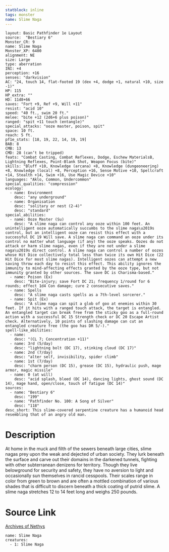 ```yaml
---
statblock: inline
tags: monster
name: Slime Naga
---
```

```statblock
layout: Basic Pathfinder 1e Layout
source:  "Bestiary 6"
Monster_CR: 9
name: Slime Naga
Monster_XP: 6400
alignment: NE
size: Large
type: aberration
INI: +4
perception: +16
senses: "darkvision"
AC: "24, touch 14, flat-footed 19 (dex +4, dodge +1, natural +10, size -1)"
HP: 115
HP_extra: ""
HD: 11d8+66
saves: "Fort +9, Ref +9, Will +11"
resist: "acid 10"
speed: "40 ft., swim 20 ft."
melee: "bite +12 (2d6+6 plus poison)"
ranged: "spit +11 touch (entangle)"
special_attacks: "ooze master, poison, spit"
space: 10 ft.
reach: 5 ft.
pf1e_stats: [18, 19, 22, 14, 19, 19]
BAB: 8
CMB: 13
CMD: 28 (can’t be tripped)
feats: "Combat Casting, Combat Reflexes, Dodge, Eschew MaterialsB, Lightning Reflexes, Point-Blank Shot, Weapon Focus (bite)"
skills: "Bluff +10, Knowledge (arcana) +8, Knowledge (dungeoneering) +8, Knowledge (local) +8, Perception +16, Sense Motive +10, Spellcraft +14, Stealth +14, Swim +16, Use Magic Device +10"
languages: "Aklo, Common, Undercommon"
special_qualities: "compression"
ecology:
  - name: Environment
    desc: "any underground"
  - name: Organisation
    desc: "solitary or nest (2-4)"
    desc: "standard"
special_abilities:
  - name: Ooze Master (Su)
    desc: "A slime naga can control any ooze within 100 feet. An unintelligent ooze automatically succumbs to the slime naga\u2019s control, but an intelligent ooze can resist this effect with a successful DC 19 Will save. A slime naga can command an ooze under its control no matter what language (if any) the ooze speaks. Oozes do not attack or harm slime nagas, even if they are not under a slime naga\u2019s direct control. A slime naga can control a number of oozes whose Hit Dice collectively total less than twice its own Hit Dice (22 Hit Dice for most slime nagas). Intelligent oozes can attempt a new saving throw each day to resist this effect. This ability ignores the immunity to mind-affecting effects granted by the ooze type, but not immunity granted by other sources. The save DC is Charisma-based."
  - name: Poison (Ex)
    desc: "Bite-injury; save Fort DC 21; frequency 1/round for 6 rounds; effect 1d4 Con damage; cure 2 consecutive saves."
  - name: Spells
    desc: "A slime naga casts spells as a 7th-level sorcerer."
  - name: Spit (Ex)
    desc: "A slime naga can spit a glob of goo at enemies within 30 feet. If it hits with a ranged touch attack, the target is entangled. An entangled target can break free from the sticky goo as a full-round action with a successful DC 15 Strength check or DC 20 Escape Artist check. Alternatively, 10 points of slashing damage can cut an entangled creature free (the goo has DR 5/-)."
spell-like_abilities:
  - name:
    desc: "(CL 7; Concentration +11)"
  - name: 3rd (5/day)
    desc: "lightning bolt (DC 17), stinking cloud (DC 17)"
  - name: 2nd (7/day)
    desc: "alter self, invisibility, spider climb"
  - name: 1st (7/day)
    desc: "charm person (DC 15), grease (DC 15), hydraulic push, mage armor, magic missile"
  - name: 0 (at will)
    desc: "acid splash, bleed (DC 14), dancing lights, ghost sound (DC 14), mage hand, open/close, touch of fatigue (DC 14)"
sources:
  - name: "Bestiary 6"
    desc: "199"
  - name: "Pathfinder No. 100: A Song of Silver"
    desc: "118"
desc_short: This slime-covered serpentine creature has a humanoid head resembling that of an angry old man.
```
# Description
At home in the muck and filth of the sewers beneath large cities, slime nagas prey upon the weak and dejected of urban society. They lurk beneath the surface and carve out their domains in the darkened tunnels, fighting with other subterranean denizens for territory. Though they live belowground for security and safety, they have no aversion to light and occasionally sun themselves in rancid cesspools. Their scales range in color from green to brown and are often a mottled combination of various shades that is difficult to discern beneath a thick coating of putrid slime. A slime naga stretches 12 to 14 feet long and weighs 250 pounds.
# Source Link
[Archives of Nethys](https://aonprd.com/MonsterDisplay.aspx?ItemName=Slime%20Naga)
```encounter-table
name: Slime Naga
creatures:
  - 1: Slime Naga
```
